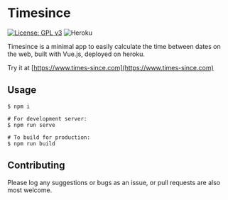 # Timesince
[![License: GPL v3](https://img.shields.io/badge/License-GPLv3-blue.svg)](https://www.gnu.org/licenses/gpl-3.0)
![Heroku](https://pyheroku-badge.herokuapp.com/?app=timesince&path=/&style=flat)
 

Timesince is a minimal app to easily calculate the time between dates on the web, built with Vue.js, deployed on heroku.

Try it at [https://www.times-since.com](https://www.times-since.com)
## Usage
```
$ npm i

# For development server:
$ npm run serve

# To build for production:
$ npm run build
```

## Contributing
Please log any suggestions or bugs as an issue, or pull requests are also most welcome.